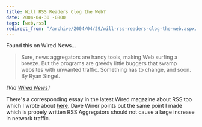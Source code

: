 ```yaml
---
title: Will RSS Readers Clog the Web?
date: 2004-04-30 -0800
tags: [web,rss]
redirect_from: "/archive/2004/04/29/will-rss-readers-clog-the-web.aspx/"
---
```


Found this on Wired News...

> Sure, news aggregators are handy tools, making Web surfing a breeze.
> But the programs are greedy little buggers that swamp websites with
> unwanted traffic. Something has to change, and soon. By Ryan Singel.

*[Via [Wired
News](http://www.wired.com/news/infostructure/0,1377,63264,00.html)]*

There's a corresponding essay in the latest Wired magazine about RSS too
which I wrote about
[here](https://haacked.com/archive/2004/04/30/387.aspx).
Dave Winer points out the same point I made which is propely written RSS
Aggregators should not cause a large increase in network traffic.

